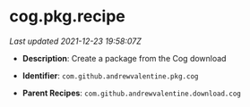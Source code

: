# cog.pkg.recipe

_Last updated 2021-12-23 19:58:07Z_

- **Description**: Create a package from the Cog download

- **Identifier**: `com.github.andrewvalentine.pkg.cog`

- **Parent Recipes**: `com.github.andrewvalentine.download.cog`